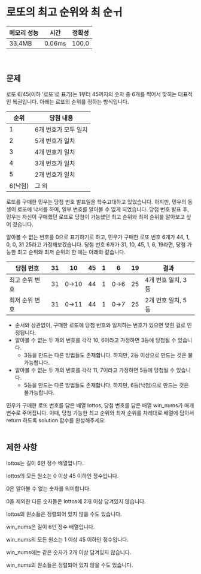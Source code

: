 # 로또의 최고 순위와 최 순ㅟ

| 메모리 성능 | 시간 | 정확성 |
| ---- | ---- | ---- |
| 33.4MB | 0.06ms | 100.0 |

<br />

## 문제
로또 6/45(이하 '로또'로 표기)는 1부터 45까지의 숫자 중 6개를 찍어서 맞히는 대표적인 복권입니다. 아래는 로또의 순위를 정하는 방식입니다.

| 순위 | 당첨 내용 |
| -- | -- |
| 1 | 6개 번호가 모두 일치 |
| 2 | 5개 번호가 일치 |
| 3 | 4개 번호가 일치 |
| 4 | 3개 번호가 일치 |
| 5 | 2개 번호가 일치 |
| 6(낙첨) | 그 외 |

로또를 구매한 민우는 당첨 번호 발표일을 학수고대하고 있었습니다. 하지만, 민우의 동생이 로또에 낙서를 하여, 일부 번호를 알아볼 수 없게 되었습니다. 당첨 번호 발표 후, 민우는 자신이 구매했던 로또로 당첨이 가능했던 최고 순위와 최저 순위를 알아보고 싶어 졌습니다. 

알아볼 수 없는 번호를 0으로 표기하기로 하고, 민우가 구매한 로또 번호 6개가 44, 1, 0, 0, 31 25라고 가정해보겠습니다. 당첨 번호 6개가 31, 10, 45, 1, 6, 19라면, 당첨 가능한 최고 순위와 최저 순위의 한 예는 아래와 같습니다.

| 당첨 번호 | 31 | 10 | 45 | 1 | 6 | 19 | 결과 |
| -- | -- | -- | -- | -- | -- | -- | -- |
| 최고 순위 번호 | 31 | 0→10 | 44 | 1 | 0→6 | 25 | 4개 번호 일치, 3등 |
| 최저 순위 번호 | 31 | 0→11 | 44 | 1 | 0→7 | 25 | 2개 번호 일치, 5등 |

- 순서와 상관없이, 구매한 로또에 당첨 번호와 일치하는 번호가 있으면 맞힌 걸로 인정됩니다.
- 알아볼 수 없는 두 개의 번호를 각각 10, 6이라고 가정하면 3등에 당첨될 수 있습니다.
  - 3등을 만드는 다른 방법들도 존재합니다. 하지만, 2등 이상으로 만드는 것은 불가능합니다.
- 알아볼 수 없는 두 개의 번호를 각각 11, 7이라고 가정하면 5등에 당첨될 수 있습니다.
  - 5등을 만드는 다른 방법들도 존재합니다. 하지만, 6등(낙첨)으로 만드는 것은 불가능합니다.

민우가 구매한 로또 번호를 담은 배열 lottos, 당첨 번호를 담은 배열 win_nums가 매개변수로 주어집니다. 이때, 당첨 가능한 최고 순위와 최저 순위를 차례대로 배열에 담아서 return 하도록 solution 함수를 완성해주세요.
<br />
<br />

## 제한 사항
lottos는 길이 6인 정수 배열입니다.

lottos의 모든 원소는 0 이상 45 이하인 정수입니다.

0은 알아볼 수 없는 숫자를 의미합니다.

0을 제외한 다른 숫자들은 lottos에 2개 이상 담겨있지 않습니다.

lottos의 원소들은 정렬되어 있지 않을 수도 있습니다.

win_nums은 길이 6인 정수 배열입니다.

win_nums의 모든 원소는 1 이상 45 이하인 정수입니다.

win_nums에는 같은 숫자가 2개 이상 담겨있지 않습니다.

win_nums의 원소들은 정렬되어 있지 않을 수도 있습니다.